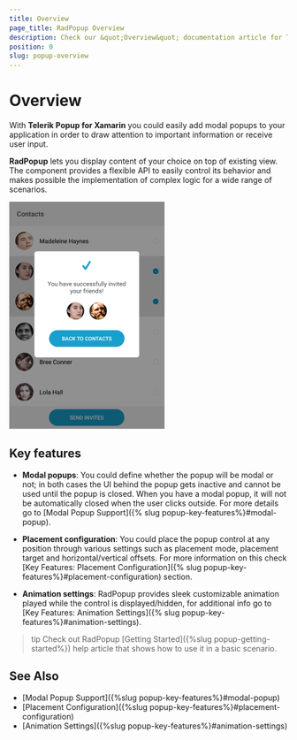 ```yaml
---
title: Overview
page_title: RadPopup Overview
description: Check our &quot;Overview&quot; documentation article for Telerik Popup for Xamarin control.
position: 0
slug: popup-overview
---
```


# Overview #

With **Telerik Popup for Xamarin** you could easily add modal popups to your application in order to draw attention to important information or receive user input.

**RadPopup** lets you display content of your choice on top of existing view. The component provides a flexible API to easily control its behavior and makes possible the implementation of complex logic for a wide range of scenarios.

![RadPopup Overview](images/popup_overview.png)

## Key features

* **Modal popups**: You could define whether the popup will be modal or not; in both cases the UI behind the popup gets inactive and cannot be used until the popup is closed. When you have a modal popup, it will not be automatically closed when the user clicks outside. For more details go to [Modal Popup Support]({% slug popup-key-features%}#modal-popup).

* **Placement configuration**: You could place the popup control at any position through various settings such as placement mode, placement target and horizontal/vertical offsets. For more information on this check [Key Features: Placement Configuration]({% slug popup-key-features%}#placement-configuration) section.

* **Animation settings**: RadPopup provides sleek customizable animation played while the control is displayed/hidden, for additional info go to [Key Features: Animation Settings]({% slug popup-key-features%}#animation-settings).

>tip Check out RadPopup [Getting Started]({%slug popup-getting-started%}) help article that shows how to use it in a basic scenario.

## See Also

- [Modal Popup Support]({%slug popup-key-features%}#modal-popup)
- [Placement Configuration]({%slug popup-key-features%}#placement-configuration)
- [Animation Settings]({%slug popup-key-features%}#animation-settings)